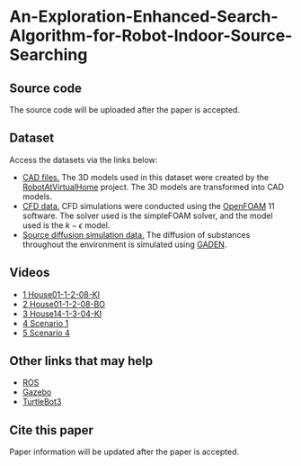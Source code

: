 # An-Exploration-Enhanced-Search-Algorithm-for-Robot-Indoor-Source-Searching

## Source code

The source code will be uploaded after the paper is accepted.

## Dataset

Access the datasets via the links below:
- [CAD files.](https://huggingface.co/datasets/WangHaaa/SourceSearchingDatasetCAD) The 3D models used in this dataset were created by the [RobotAtVirtualHome](https://github.com/DavidFernandezChaves/RobotAtVirtualHome) project. The 3D models are transformed into CAD models.
- [CFD data.](https://huggingface.co/datasets/WangHaaa/SourceSearchingDatasetFOAM) CFD simulations were conducted using the [OpenFOAM](https://openfoam.org/) 11 software. The solver used is the simpleFOAM solver, and the model used is the $k-\epsilon$ model.
- [Source diffusion simulation data.](https://huggingface.co/datasets/WangHaaa/SourceSearchingDatasetGADEN) The diffusion of substances throughout the environment is simulated using [GADEN](https://github.com/MAPIRlab/gaden).

## Videos

- [1 House01-1-2-08-KI](https://youtu.be/3SqdmiUk0OE)
- [2 House01-1-2-08-BO](https://youtu.be/NEAkdBrY6AU)
- [3 House14-1-3-04-KI](https://youtu.be/8pUgce2rRew)
- [4 Scenario 1](https://youtu.be/WWvrSr8OD-Q)
- [5 Scenario 4](https://youtu.be/82lw_Nb8ELA)


## Other links that may help

- [ROS](https://www.ros.org/)
- [Gazebo](https://gazebosim.org/home)
- [TurtleBot3](https://emanual.robotis.com/docs/en/platform/turtlebot3/overview/)

## Cite this paper

Paper information will be updated after the paper is accepted.
